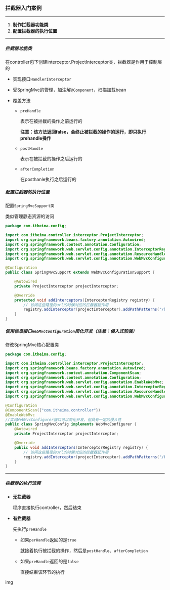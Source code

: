 ### 拦截器入门案例

--------------------

1. **制作拦截器功能类**
2. **配置拦截器的执行位置**

-----------------------

##### 拦截器功能类

在controller包下创建interceptor.ProjectInterceptor类，拦截器是作用于控制层的

- 实现接口`HandlerInterceptor`

- 受SpringMvc的管理，加注解`@Component`，扫描加载bean

- 覆盖方法

  - `preHandle`

    表示在被拦截的操作之前运行的

    **注意：该方法返回false，会终止被拦截的操作的运行，即只执行prehandle操作**

  - `postHandle`

    表示在被拦截的操作之后运行的

  - `afterCompletion`

    在posthanle执行之后运行的

##### 配置拦截器的执行位置

配置`SpringMvcSupport类`

类似管理静态资源的访问

```java
package com.itheima.config;

import com.itheima.controller.interceptor.ProjectInterceptor;
import org.springframework.beans.factory.annotation.Autowired;
import org.springframework.context.annotation.Configuration;
import org.springframework.web.servlet.config.annotation.InterceptorRegistry;
import org.springframework.web.servlet.config.annotation.ResourceHandlerRegistry;
import org.springframework.web.servlet.config.annotation.WebMvcConfigurationSupport;

@Configuration
public class SpringMvcSupport extends WebMvcConfigurationSupport {

    @Autowired
    private ProjectInterceptor projectInterceptor;

    @Override
    protected void addInterceptors(InterceptorRegistry registry) {
        // 访问这些路径的url的时候对应的拦截器起作用
        registry.addInterceptor(projectInterceptor).addPathPatterns("/books", "/books/*");
    }
}

```

##### 使用标准接口`WebMvcConfiguration`简化开发（注意：侵入式较强）

修改SpringMvc核心配置类

```java
package com.itheima.config;

import com.itheima.controller.interceptor.ProjectInterceptor;
import org.springframework.beans.factory.annotation.Autowired;
import org.springframework.context.annotation.ComponentScan;
import org.springframework.context.annotation.Configuration;
import org.springframework.web.servlet.config.annotation.EnableWebMvc;
import org.springframework.web.servlet.config.annotation.InterceptorRegistry;
import org.springframework.web.servlet.config.annotation.ResourceHandlerRegistry;
import org.springframework.web.servlet.config.annotation.WebMvcConfigurer;

@Configuration
@ComponentScan({"com.itheima.controller"})
@EnableWebMvc
//实现WebMvcConfigurer接口可以简化开发，但具有一定的侵入性
public class SpringMvcConfig implements WebMvcConfigurer {
    @Autowired
    private ProjectInterceptor projectInterceptor;

    @Override
    public void addInterceptors(InterceptorRegistry registry) {
        // 访问这些路径的url的时候对应的拦截器起作用
        registry.addInterceptor(projectInterceptor).addPathPatterns("/books", "/books/*");
    }
}
```

------------------------

##### 拦截器的执行流程

- **无拦截器**

  程序直接执行controller，然后结束

- **有拦截器**

  先执行`preHandle`

  - 如果`perHandle`返回的是`true`

    就接着执行被拦截的操作，然后是`postHandle`、`afterCompletion`

  - 如果`preHandle`返回的是`false`

    直接结束该环节的执行

img

